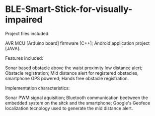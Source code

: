 # BLE-Smart-Stick-for-visually-impaired

Project files included:

AVR MCU [Arduino board] firmware [C++]; Android application project [JAVA].

Features included:

Sonar based obstacle above the waist proximity low distance alert;
Obstacle registration;
Mid distance alert for registered obstacles, smartphone GPS powered;
Hands free obstacle registration.

Implementation characteristics:

Sonar PWM signal aquisition;
Bluetooth communication beetween the embedded system on the sitck and the smartphone;
Google's Geofece localization tecnology used to generate the mid distance alert.
